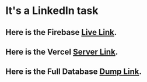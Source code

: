 # It's a LinkedIn task

## Here is the Firebase [Live Link](https://task-b5339.web.app/).

## Here is the Vercel [Server Link](https://task-server-pearl.vercel.app/).

## Here is the Full Database [Dump Link](https://drive.google.com/drive/folders/1QKwgOoxRFnpqmlrX_5ST2cTeN04v7hab?usp=share_link).
